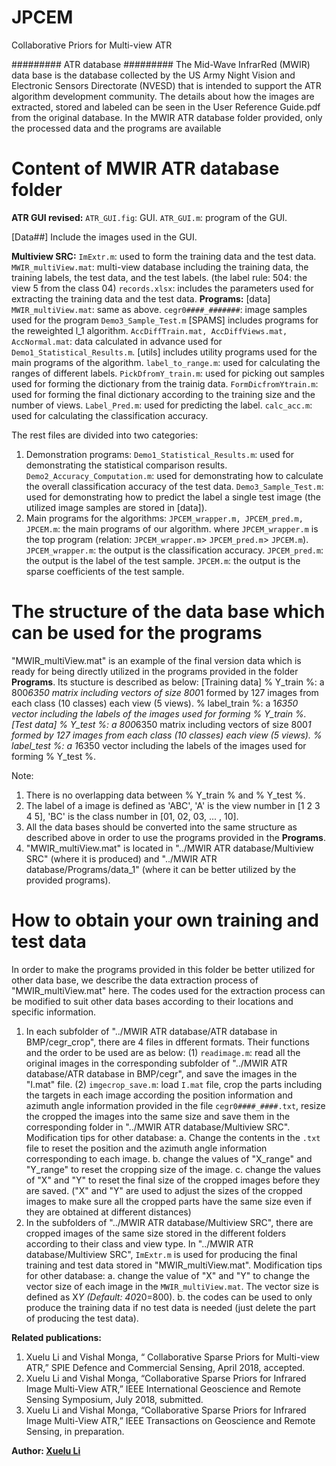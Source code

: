 # JPCEM
Collaborative Priors for Multi-view ATR

######### ATR database #########
The Mid-Wave InfrarRed (MWIR) data base is the database collected by the US Army Night Vision and Electronic Sensors Directorate (NVESD) that is intended to support the ATR algorithm development community. The details about how the images are extracted, stored and labeled can be seen in the User Reference Guide.pdf from the original database. In the MWIR ATR database folder provided, only the processed data and the programs are available

# Content of MWIR ATR database folder #

**ATR GUI revised:**
`ATR_GUI.fig`: GUI.
`ATR_GUI.m`: program of the GUI.

[Data##]
Include the images used in the GUI. 

**Multiview SRC:**
`ImExtr.m`: used to form the training data and the test data.
`MWIR_multiView.mat`: multi-view database including the training data, the training labels, the test data, and the test labels.
(the label rule: 504: the view 5 from the class 04)
`records.xlsx`: includes the parameters used for extracting the training data and the test data.
**Programs:**
[data]
`MWIR_multiView.mat`: same as above.
`cegr0####_#######`: image samples used for the program `Demo3_Sample_Test.m`
[SPAMS]
includes programs for the reweighted l_1 algorithm.
`AccDiffTrain.mat, AccDiffViews.mat, AccNormal.mat`: data calculated in advance used for `Demo1_Statistical_Results.m`.
[utils]
includes utility programs used for the main programs of the algorithm.
`label_to_range.m`: used for calculating the ranges of different labels.
`PickDfromY_train.m`: used for picking out samples used for forming the dictionary from the trainig data.
`FormDicfromYtrain.m`: used for forming the final dictionary according to the training size and the number of views. 
`Label_Pred.m`: used for predicting the label.
`calc_acc.m`: used for calculating the classification accuracy.

The rest files are divided into two categories:
1. Demonstration programs:
`Demo1_Statistical_Results.m`: used for demonstrating the statistical comparison results.
`Demo2_Accuracy_Computation.m`: used for demonstrating how to calculate the overall classification accuracy of the test data.
`Demo3_Sample_Test.m`: used for demonstrating how to predict the label a single test image (the utilized image samples are stored in [data]).
2. Main programs for the algorithms:
`JPCEM_wrapper.m, JPCEM_pred.m, JPCEM.m`: the main programs of our algorithm. where `JPCEM_wrapper.m` is the top program (relation: `JPCEM_wrapper.m`> `JPCEM_pred.m`> `JPCEM.m`).
`JPCEM_wrapper.m`: the output is the classification accuracy.
`JPCEM_pred.m`:  the output is the label of the test sample.
`JPCEM.m`: the output is the sparse coefficients of the test sample.

# The structure of the data base which can be used for the programs #
"MWIR_multiView.mat" is an example of the final version data which is ready for being directly utilized in the programs provided in the folder **Programs**. Its stucture is described as below:
[Training data]
% Y_train %: a 800*6350 matrix including vectors of size 800*1 formed by 127 images from each class (10 classes) each view (5 views).
% label_train %: a 1*6350 vector including the labels of the images used for forming % Y_train %.
[Test data]
% Y_test %: a 800*6350 matrix including vectors of size 800*1 formed by 127 images from each class (10 classes) each view (5 views).
% label_test %: a 1*6350 vector including the labels of the images used for forming % Y_test %.

Note:
1. There is no overlapping data between % Y_train % and % Y_test %.
2. The label of a image is defined as 'ABC', 'A' is the view number in [1 2 3 4 5], 'BC' is the class number in [01, 02, 03, ... , 10].
3. All the data bases should be converted into the same structure as described above in order to use the programs provided in the **Programs**.
4. "MWIR_multiView.mat" is located in "../MWIR ATR database/Multiview SRC" (where it is produced) and "../MWIR ATR database/Programs/data_1"
(where it can be better utilized by the provided programs).

# How to obtain your own training and test data #
In order to make the programs provided in this folder be better utilized for other data base, we describe the data extraction process of "MWIR_multiView.mat" here. The codes used for the extraction process can be modified to suit other data bases according to their locations and specific information. 

1. In each subfolder of "../MWIR ATR database/ATR database in BMP/cegr_crop", there are 4 files in dfferent formats. Their functions and the order to be used are as below:
(1) `readimage.m`: read all the original images in the corresponding subfolder of "../MWIR ATR database/ATR database in BMP/cegr", and save the images in the "I.mat" file.
(2) `imgecrop_save.m`: load `I.mat` file, crop the parts including the targets in each image according the position information and azimuth angle information provided in the file `cegr0####_####.txt`, resize the cropped the images into the same size and save them in the corresponding folder in "../MWIR ATR database/Multiview SRC".
Modification tips for other database:
a. Change the contents in the `.txt` file to reset the position and the azimuth angle information corresponding to each image.
b. change the values of "X_range" and "Y_range" to reset the cropping size of the image.
c. change the values of "X" and "Y" to reset the final size of the cropped images before they are saved. ("X" and "Y" are used to adjust the sizes of the cropped images to make sure all the cropped parts have the same size even if they are obtained at different distances)
2. In the subfolders of "../MWIR ATR database/Multiview SRC", there are cropped images of the same size stored in the different folders according to their class and view type. In "../MWIR ATR database/Multiview SRC", `ImExtr.m` is used for producing the final training and test data stored in "MWIR_multiView.mat".
Modification tips for other database:
a. change the value of "X" and "Y" to change the vector size of each image in the  `MWIR_multiView.mat`. The vector size is defined as X*Y (Default: 40*20=800).
b. the codes can be used to only produce the training data if no test data is needed (just delete the part of producing the test data). 


**Related publications:**

1. Xuelu Li and Vishal Monga, “ Collaborative Sparse Priors for Multi-view ATR,” SPIE Defence and Commercial Sensing, April 2018, accepted. 
2. Xuelu Li and Vishal Monga, “Collaborative Sparse Priors for Infrared Image Multi-View ATR,” IEEE International Geoscience and Remote Sensing Symposium, July 2018, submitted.
3. Xuelu Li and Vishal Monga, “Collaborative Sparse Priors for Infrared Image Multi-View ATR,” IEEE Transactions on Geoscience and Remote Sensing, in preparation.

**Author: [Xuelu Li](http://www.personal.psu.edu/xul76/)**





